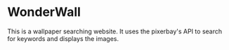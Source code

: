 # WonderWall
This is a wallpaper searching website. It uses the pixerbay's API to search for keywords and displays the images. 


